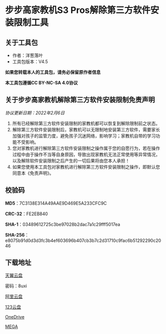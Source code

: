 # 步步高家教机S3 Pros解除第三方软件安装限制工具

## 关于工具包
- 作者：洋葱落叶
- 工具包版本：V4.5

**如果您转载本人的工具包，请务必保留原作者信息**

**本工具包遵循CC BY-NC-SA 4.0协议**

## 关于步步高家教机解除第三方软件安装限制免责声明
*协议更新日期：2022年2月6日*
1. 所有已经解除第三方软件安装限制的家教机都可以恢复到解除限制前之状态。
2. 解除第三方软件安装限制后，家教机可以无限制地安装第三方软件，需要家长加强对孩子的监管力度，避免孩子沉迷网络，影响学习；家教机自带的学习功能不受影响。
3. 您对家教机进行解除第三方软件安装限制之操作属于您的自愿行为，若在操作过程中由于操作不当等自身原因，导致出现家教机无法正常使用等异常情况，以及解除软件安装限制之后产生的一切后果将由您本人承担！
4. 如果您使用本工具包对家教机进行解除第三方软件安装限制之操作，即默认您同意本《免责声明》。

## 校验码
**MD5**：7C3138E314A49AAE9D469E5A233CFC9C

**CRC-32**：FE2EB840

**SHA-1**：03489612725c3be97028b2dac7a1c29fff5017ea

**SHA-256**：e8075b91d0d3d3fc3b4ef603696b407cb3b7c2d31710c9fac6b51292290c2046

## 下载地址
[天翼云盘](https://cloud.189.cn/t/fMN3uqniUj2i)

密码：8uxi

[阿里云盘](https://www.aliyundrive.com/s/ujBADs76ZUV)

[123云盘](https://www.123pan.com/s/FbyrVv-ghqBH)

[OneDrive](https://dljz-my.sharepoint.com/:f:/g/personal/ycly_nii_ink/EoiwhcC07aZKnENiKd5dyoABQlg845wdMUlWw-GG5WLSLg?e=NBYDte)

[MEGA](https://mega.nz/folder/EfExUKJC#nR8BCtw3d1m-ucGffPCvLQ)
